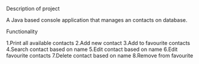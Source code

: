 Description of project

A Java based console application that manages an contacts on database.

Functionality

1.Print all available contacts
2.Add new contact
3.Add to favourite contacts
4.Search contact based on name
5.Edit contact based on name
6.Edit favourite contacts
7.Delete contact based on name
8.Remove from favourite
